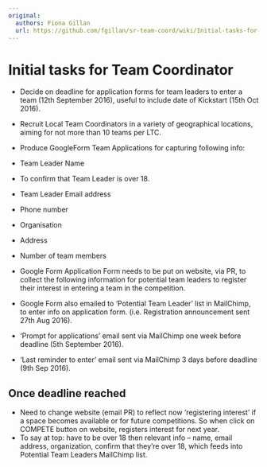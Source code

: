```yaml
---
original:
  authors: Fiona Gillan
  url: https://github.com/fgillan/sr-team-coord/wiki/Initial-tasks-for-Team-Coordinator
---
```

# Initial tasks for Team Coordinator

* Decide on deadline for application forms for team leaders to enter a team (12th September 2016), useful to include date of Kickstart (15th Oct 2016).

* Recruit Local Team Coordinators in a variety of geographical locations, aiming for not more than 10 teams per LTC.

* Produce GoogleForm Team Applications for capturing following info:

 * Team Leader Name
 * To confirm that Team Leader is over 18.
 * Team Leader Email address
 * Phone number
 * Organisation
 * Address
 * Number of team members

* Google Form Application Form needs to be put on website, via PR, to collect the following information for potential team leaders to register their interest in entering a team in the competition.

* Google Form also emailed to ‘Potential Team Leader’ list in MailChimp, to enter info on application form. (i.e. Registration announcement sent 27th Aug 2016).
* ‘Prompt for applications’ email sent via MailChimp one week before deadline (5th September 2016).
* ‘Last reminder to enter’ email sent via MailChimp 3 days before deadline (9th Sep 2016).

## Once deadline reached

* Need to change website (email PR) to reflect now ‘registering interest’ if a space becomes available or for future competitions.  So when click on COMPETE button on website, registers interest for next year.
 * To say at top:  have to be over 18 then relevant info – name, email address, organization, confirm that they’re over 18, which feeds into Potential Team Leaders MailChimp list.
